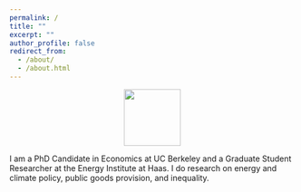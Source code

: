 ```yaml
---
permalink: /
title: ""
excerpt: ""
author_profile: false
redirect_from: 
  - /about/
  - /about.html
---
```



<img src="{{site.url}}/images/bio-photo.png" width="100" style="display: block; margin: auto;" />

I am a PhD Candidate in Economics at UC Berkeley and a Graduate Student Researcher at the Energy Institute at Haas. I do research on energy and climate policy, public goods provision, and inequality.

